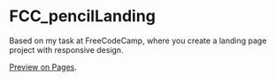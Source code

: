 # FCC_pencilLanding

Based on my task at FreeCodeCamp, where you create a landing page project with responsive design.

[Preview on Pages](https://xs30snw.github.io/FCC_pencilLanding/).
